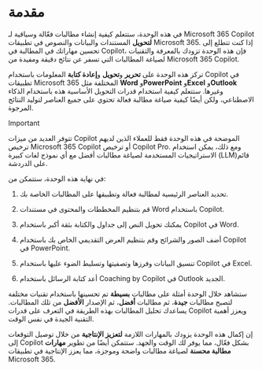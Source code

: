 # مقدمة

في هذه الوحدة، ستتعلم كيفية إنشاء مطالبات فعّالة وسياقية لـ Microsoft 365 Copilot **لتحويل** المستندات والبيانات والنصوص في تطبيقات Microsoft 365. إذا كنت تتطلع إلى تحسين مهاراتك في المطالبة في Copilot، فإن هذه الوحدة تزودك بالمعرفة والتقنيات لصياغة المطالبات التي تسفر عن نتائج دقيقة ومفيدة من Microsoft 365 Copilot.

تركز هذه الوحدة على **تحرير** و**تحويل** و**إعادة كتابة** المعلومات باستخدام Copilot في تطبيقات Microsoft 365 المختلفة مثل **Word** و**PowerPoint** و**Excel** و**Outlook** وغيرها. ستتعلم كيفية استخدام قدرات التحويل الأساسية هذه باستخدام الذكاء الاصطناعي، ولكن أيضًا كيفية صياغة مطالبة فعالة تحتوي على جميع العناصر لتوليد النتائج المرجوة.

> [!IMPORTANT]
> تتوفر العديد من ميزات Copilot الموضحة في هذه الوحدة فقط للعملاء الذين لديهم ترخيص Microsoft 365 Copilot أو ترخيص Copilot Pro. ومع ذلك، يمكن استخدام الاستراتيجيات المستخدمة لصياغة مطالبات أفضل مع أي نموذج لغات كبيرة (LLM)قائم على الدردشة.

في نهاية هذه الوحدة، ستتمكن من:

1. تحديد العناصر الرئيسية لمطالبة فعالة وتطبيقها على المطالبات الخاصة بك.

1. قم بتنظيم المخططات والمحتوى في مستندات Word باستخدام Copilot.

1. يمكنك تحويل النص إلى جداول والكتابة بثقة أكبر باستخدام Copilot في Word.

1. أضف الصور والشرائح وقم بتنظيم العرض التقديمي الخاص بك باستخدام Copilot في PowerPoint.

1. تنسيق البيانات وفرزها وتصفيتها وتسليط الضوء عليها باستخدام Copilot في Excel.

1. أعد كتابة الرسائل باستخدام Coaching by Copilot في Outlook الجديد.

ستشاهد خلال الوحدة أمثلة على مطالبات **بسيطة** تم تحسينها باستخدام تقنيات مختلفة لتصبح مطالبات **جيدة**، ثم مطالبات **أفضل**، ثم الإصدار **الأفضل** من تلك المطالبات. يساعدك تحليل المطالبات بهذه الطريقة في التعرف على قدرات Copilot ويعزز أهمية التقنية الجيدة في نفس الوقت.

إن إكمال هذه الوحدة يزودك بالمهارات اللازمة **لتعزيز الإنتاجية** من خلال توصيل التوقعات إلى Copilot بشكل فعّال، مما يوفر لك الوقت والجهد. ستتمكن أيضًا من تطوير **مهارات مطالبة محسنة** لصياغة مطالبات واضحة وموجزة، مما يعزز الإنتاجية في تطبيقات Microsoft 365.
